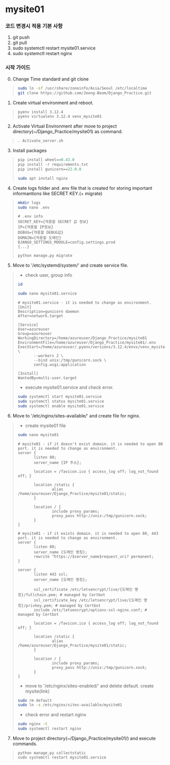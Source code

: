 # mysite01
### 코드 변경시 적용 기본 사항
1. git push
2. git pull
3. sudo systemctl restart mysite01.service
4. sudo systemctl restart nginx

### 시작 가이드
0. Change Time standard and git clone
>```bash
>sudo ln -sf /usr/share/zoneinfo/Asia/Seoul /etc/localtime
>git clone https://github.com/Jeong-Beom/Django_Practice.git
>```  
1. Create virtual environment and reboot.
>```bash
>pyenv install 3.12.4
>pyenv virtualenv 3.12.4 venv_mysite01
>```
2. Activate Virtual Environment after move to project directory(~/Django_Practice/mysite01) as command.
>```bash
>. Activate_server.sh
>```
3. Install packages
>```python
>pip install wheel==0.43.0
>pip install -r requirements.txt
>pip install gunicorn==22.0.0
>```
>```bash
>sudo apt install nginx
>```
4. Create logs folder and .env file that is created for storing important informantions like SECRET KEY.(+ migrate)
>```bash
>mkdir logs
>sudo nano .env
>```
>```
># .env info
>SECRET_KEY={적용할 SECRET 값 정보}
>IP={적용할 IP정보}
>DEBUG={적용할 DEBUG값}
>DOMAIN={적용할 도메인}
>DJANGO_SETTINGS_MODULE=config.settings.prod
>{...}
>```
>```bash
>python manage.py migrate
>```
5. Move to '/etc/systemd/system/' and create service file.
>- check user, group info
>```bash
>id
>```
>```bash
>sudo nano mysite01.service
>```
>```
># mysite01.service - it is needed to change as environment.
>[Unit]
>Description=gunicorn daemon
>After=network.target
>
>[Service]
>User=azureuser
>Group=azureuser
>WorkingDirectory=/home/azureuser/Django_Practice/mysite01
>EnvironmentFile=/home/azureuser/Django_Practice/mysite01/.env
>ExecStart=/home/azureuser/.pyenv/versions/3.12.4/envs/venv_mysite01/bin/gunicorn \
>        --workers 2 \
>        --bind unix:/tmp/gunicorn.sock \
>        config.wsgi:application
>
>[Install]
>WantedBy=multi-user.target
>```
>- execute mysite01.service and check error.
>```bash
>sudo systemctl start mysite01.service
>sudo systemctl status mysite01.service
>sudo systemctl enable mysite01.service
>```
6. Move to '/etc/nginx/sites-available/' and create file for nginx. 
>- create mysite01 file
>```bash
>sudo nano mysite01
>```
>```
># mysite01 - if it doesn't exist domain. it is needed to open 80 port. it is needed to change as environment.
>server {
>        listen 80;
>        server_name {IP 주소};
>
>        location = /favicon.ico { access_log off; log_not_found off; }
>
>        location /static {
>                alias /home/azureuser/Django_Practice/mysite01/static;
>        }
>
>        location / {
>                include proxy_params;
>                proxy_pass http://unix:/tmp/gunicorn.sock;
>        }
>}
>
># mysite01 - if it exists domain. it is needed to open 80, 443 port. it is needed to change as environment.
>server {
>        listen 80;
>        server_name {도메인 명칭};
>        rewrite ^https://$server_name$request_uri? permanent;
>}
>
>server {
>        listen 443 ssl;
>        server_name {도메인 명칭};
>
>        ssl_certificate /etc/letsencrypt/live/{도메인 명칭}/fullchain.pem; # managed by Certbot
>        ssl_certificate_key /etc/letsencrypt/live/{도메인 명칭}/privkey.pem; # managed by Certbot
>        include /etc/letsencrypt/options-ssl-nginx.conf; # managed by Certbot
>
>        location = /favicon.ico { access_log off; log_not_found off; }
>
>        location /static {
>                alias /home/azureuser/Django_Practice/mysite01/static;
>        }
>
>        location / {
>                include proxy_params;
>                proxy_pass http://unix:/tmp/gunicorn.sock;
>        }
>}
>```
>- move to '/etc/nginx/sites-enabled/' and delete default. create mysite(link)
>```bash
>sudo rm default
>sudo ln -s /etc/nginx/sites-available/mysite01
>```
>- check error and restart nginx
>```bash
>sudo nginx -t
>sudo systemctl restart nginx
>```
7. Move to project directory(~/Django_Practice/mysite01/) and execute commands.
>```
>python manage.py collectstatic
>sudo systemctl restart mysite01.service
>```
